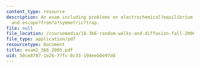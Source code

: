 ```yaml
---
content_type: resource
description: An exam including problems on electrochemical?equilibrium, first passage?of?a?set?of?random?walkers,
  and escape?from?a?symmetric?trap.
file: null
file_location: /coursemedia/18-366-random-walks-and-diffusion-fall-2006/50ce87871e2677fc8c33194eeb0e97dd_exam2_366_2005.pdf
file_type: application/pdf
resourcetype: Document
title: exam2_366_2005.pdf
uid: 50ce8787-1e26-77fc-8c33-194eeb0e97dd
---
```

